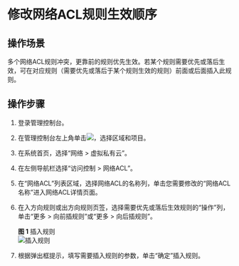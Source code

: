 # 修改网络ACL规则生效顺序<a name="vpc_acl_0004"></a>

## 操作场景<a name="section23874042184557"></a>

多个网络ACL规则冲突，更靠前的规则优先生效。若某个规则需要优先或落后生效，可在对应规则（需要优先或落后于某个规则生效的规则）前面或后面插入此规则。

## 操作步骤<a name="section57145188185621"></a>

1.  登录管理控制台。
2.  在管理控制台左上角单击![](figures/icon-region.png)，选择区域和项目。
3.  在系统首页，选择“网络 \> 虚拟私有云”。
4.  在左侧导航栏选择“访问控制 \> 网络ACL”。
5.  在“网络ACL”列表区域，选择网络ACL的名称列，单击您需要修改的“网络ACL名称”进入网络ACL详情页面。
6.  在入方向规则或出方向规则页签，选择需要优先或落后生效规则的“操作”列，单击“更多 \> 向前插规则”或“更多 \> 向后插规则”。

    **图 1**  插入规则<a name="fig113401351111"></a>  
    ![](figures/插入规则.png "插入规则")

7.  根据弹出框提示，填写需要插入规则的参数，单击“确定”插入规则。

